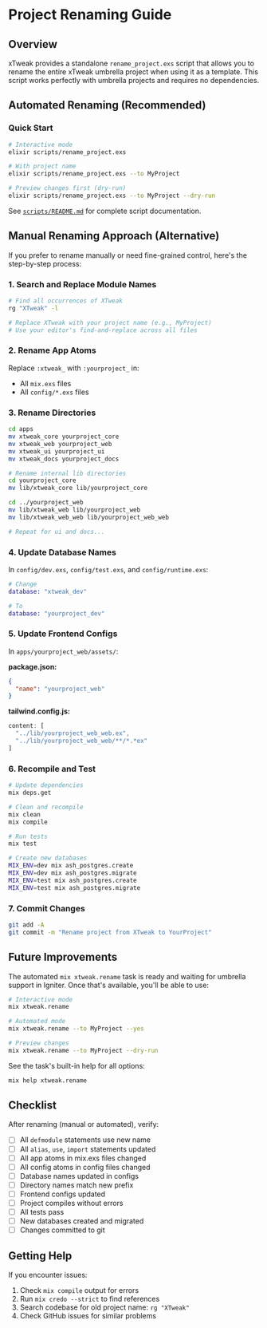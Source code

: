 # Project Renaming Guide

## Overview

xTweak provides a standalone `rename_project.exs` script that allows you to rename the entire xTweak umbrella project when using it as a template. This script works perfectly with umbrella projects and requires no dependencies.

## Automated Renaming (Recommended)

### Quick Start

```bash
# Interactive mode
elixir scripts/rename_project.exs

# With project name
elixir scripts/rename_project.exs --to MyProject

# Preview changes first (dry-run)
elixir scripts/rename_project.exs --to MyProject --dry-run
```

See [`scripts/README.md`](../../scripts/README.md) for complete script documentation.

## Manual Renaming Approach (Alternative)

If you prefer to rename manually or need fine-grained control, here's the step-by-step process:

### 1. Search and Replace Module Names

```bash
# Find all occurrences of XTweak
rg "XTweak" -l

# Replace XTweak with your project name (e.g., MyProject)
# Use your editor's find-and-replace across all files
```

### 2. Rename App Atoms

Replace `:xtweak_` with `:yourproject_` in:
- All `mix.exs` files
- All `config/*.exs` files

### 3. Rename Directories

```bash
cd apps
mv xtweak_core yourproject_core
mv xtweak_web yourproject_web
mv xtweak_ui yourproject_ui
mv xtweak_docs yourproject_docs

# Rename internal lib directories
cd yourproject_core
mv lib/xtweak_core lib/yourproject_core

cd ../yourproject_web
mv lib/xtweak_web lib/yourproject_web
mv lib/xtweak_web_web lib/yourproject_web_web

# Repeat for ui and docs...
```

### 4. Update Database Names

In `config/dev.exs`, `config/test.exs`, and `config/runtime.exs`:

```elixir
# Change
database: "xtweak_dev"

# To
database: "yourproject_dev"
```

### 5. Update Frontend Configs

In `apps/yourproject_web/assets/`:

**package.json:**
```json
{
  "name": "yourproject_web"
}
```

**tailwind.config.js:**
```javascript
content: [
  "../lib/yourproject_web_web.ex",
  "../lib/yourproject_web_web/**/*.*ex"
]
```

### 6. Recompile and Test

```bash
# Update dependencies
mix deps.get

# Clean and recompile
mix clean
mix compile

# Run tests
mix test

# Create new databases
MIX_ENV=dev mix ash_postgres.create
MIX_ENV=dev mix ash_postgres.migrate
MIX_ENV=test mix ash_postgres.create
MIX_ENV=test mix ash_postgres.migrate
```

### 7. Commit Changes

```bash
git add -A
git commit -m "Rename project from XTweak to YourProject"
```

## Future Improvements

The automated `mix xtweak.rename` task is ready and waiting for umbrella support in Igniter. Once that's available, you'll be able to use:

```bash
# Interactive mode
mix xtweak.rename

# Automated mode
mix xtweak.rename --to MyProject --yes

# Preview changes
mix xtweak.rename --to MyProject --dry-run
```

See the task's built-in help for all options:

```bash
mix help xtweak.rename
```

## Checklist

After renaming (manual or automated), verify:

- [ ] All `defmodule` statements use new name
- [ ] All `alias`, `use`, `import` statements updated
- [ ] All app atoms in mix.exs files changed
- [ ] All config atoms in config files changed
- [ ] Database names updated in configs
- [ ] Directory names match new prefix
- [ ] Frontend configs updated
- [ ] Project compiles without errors
- [ ] All tests pass
- [ ] New databases created and migrated
- [ ] Changes committed to git

## Getting Help

If you encounter issues:

1. Check `mix compile` output for errors
2. Run `mix credo --strict` to find references
3. Search codebase for old project name: `rg "XTweak"`
4. Check GitHub issues for similar problems
